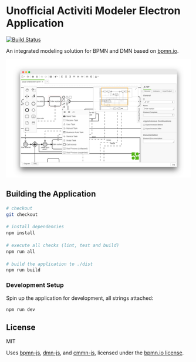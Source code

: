 # Unofficial Activiti Modeler Electron Application

[![Build Status](https://travis-ci.org/igdianov/activiti-modeler.svg?branch=master)](https://travis-ci.org/igdianov/activiti-modeler)

An integrated modeling solution for BPMN and DMN based on [bpmn.io](http://bpmn.io).

![Activiti Modeler](docs/screenshot.png)

## Building the Application

```sh
# checkout 
git checkout 

# install dependencies
npm install

# execute all checks (lint, test and build)
npm run all

# build the application to ./dist
npm run build
```


### Development Setup

Spin up the application for development, all strings attached:

```
npm run dev
```


## License

MIT

Uses [bpmn-js](https://github.com/bpmn-io/bpmn-js), [dmn-js](https://github.com/bpmn-io/dmn-js), and [cmmn-js](https://github.com/bpmn-io/cmmn-js), licensed under the [bpmn.io license](http://bpmn.io/license).
